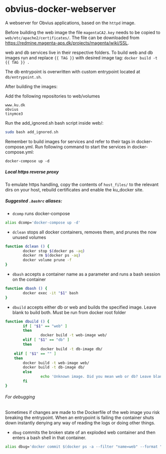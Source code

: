 # obvius-docker-webserver
A webserver for Obvius applications, based on the `httpd` image.

Before building the web image the file `magentaCA2.key` needs to be copied to
`web/etc/apache2/certificates/`. The file can be downloaded from
https://redmine.magenta-aps.dk/projects/magenta/wiki/SSL.

web and db services live in their respective folders.
To build web and db images run and replace `{{ TAG }}` with desired image tag:
`docker build -t {{ TAG }} .`

The db entrypoint is overwritten with custom entrypoint located at `db/entrypoint.sh`.

After building the images:

Add the following repositories to web/volumes

```
www.ku.dk
obvius
tinymce3
```

Run the add_ignored.sh bash script inside web/:

```bash
sudo bash add_ignored.sh
```

Remember to build images for services and refer to their tags in docker-compose.yml.
Run following command to start the services in docker-compose.yml:

`docker-compose up -d`

##### Local https reverse proxy
To emulate https handling, copy the contents of `host_files/` to the relevant dirs on your host, rebuild certificates and enable the ku_docker site.


##### Suggested `.bashrc` aliases:
* `dcomp` runs docker-compose
```bash
alias dcomp='docker-compose up -d'
```

* `dclean` stops all docker containers, removes them, and prunes the now unused volumes
```bash
function dclean () {
        docker stop $(docker ps -aq)
        docker rm $(docker ps -aq)
        docker volume prune -f
}
```


* `dbash` accepts a container name as a parameter and runs a bash session on the container
```bash
function dbash () {
        docker exec -it "$1" bash
}
```

* `dbuild` accepts either db or web and builds the specified image. Leave blank to build both. Must be run from docker root folder
```bash
function dbuild () {
        if [ "$1" == "web" ]
        then
                docker build -t web-image web/
        elif [ "$1" == "db" ]
        then
                docker build -t db-image db/
	elif [ "$1" == "" ]
	then
		docker build -t web-image web/
		docker build -t db-image db/
        else
                echo 'Unknown image. Did you mean web or db? Leave blank to build both'
        fi
}
```

###### For debugging 

Sometimes if changes are made to the Dockerfile of the web image you risk breaking the entrypoint.
When an entrypoint is failing the container shuts down instantly denying any way of reading the logs or doing other things.

* `dbug` commits the broken state of an exploded web container and then enters a bash shell in that container. 
```bash
alias dbug='docker commit $(docker ps -a --filter "name=web" --format "{{.ID}}") my-broken-container && docker run -it my-broken-container /bin/bash '
```


